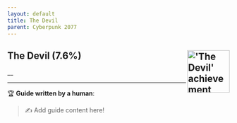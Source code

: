 ```yaml
---
layout: default
title: The Devil
parent: Cyberpunk 2077
---
```


## The Devil (7.6%) <img align="right" src="https://cdn.cloudflare.steamstatic.com/steamcommunity/public/images/apps/1091500/e63819b5dc0e127a2535e4fd76f726b1ba442afa.jpg" alt="'The Devil' achievement icon" width="96" height="96">

__

---

:trophy: **Guide written by a human**:

> :writing_hand: Add guide content here!

